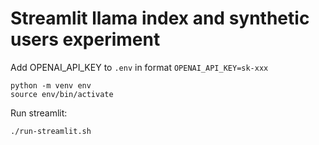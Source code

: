 # Streamlit llama index and synthetic users experiment

Add OPENAI_API_KEY to `.env` in format `OPENAI_API_KEY=sk-xxx`

```
python -m venv env
source env/bin/activate
```

Run streamlit:
```
./run-streamlit.sh
```


